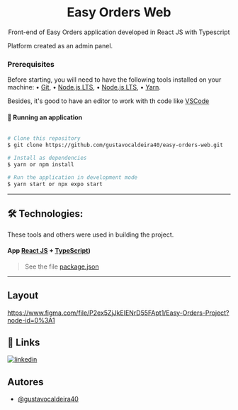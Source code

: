 <h1 align="center">Easy Orders Web</h1>
<p align="center">Front-end of Easy Orders application developed in React JS with Typescript</p>
<p>Platform created as an admin panel.</p>

### Prerequisites

Before starting, you will need to have the following tools installed on your machine: • [Git](https://git-scm.com/downloads), • [Node.js LTS](https://nodejs.org/en/download/), • [Node.js LTS](https://nodejs.org/en/download/), • [Yarn](https://yarnpkg.com/getting-started/install).

<p>Besides, it's good to have an editor to work with th code like  <a href="https://code.visualstudio.com/" target="_blank">VSCode</a></p>

#### 🧭 Running an application

```bash

# Clone this repository
$ git clone https://github.com/gustavocaldeira40/easy-orders-web.git

# Install as dependencies
$ yarn or npm install

# Run the application in development mode
$ yarn start or npx expo start

```

---

## 🛠 Technologies:

These tools and others were used in building the project.

#### **App** [React JS](https://pt-br.reactjs.org/docs/getting-started.html) + [TypeScript](https://www.typescriptlang.org/))

> See the file [package.json](https://github.com/gustavocaldeira40/easy-orders-web/blob/master/package.json)

---

## Layout

https://www.figma.com/file/P2ex5ZjJkEIENrD55FApt1/Easy-Orders-Project?node-id=0%3A1

## 🔗 Links

[![linkedin](https://img.shields.io/badge/linkedin-0A66C2?style=for-the-badge&logo=linkedin&logoColor=white)](https://www.linkedin.com/in/gustavo-henrique-a51889116/)

## Autores

- [@gustavocaldeira40](https://github.com/gustavocaldeira40)
